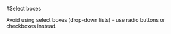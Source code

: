 #Select boxes

Avoid using select boxes (drop-down lists) - use radio buttons or checkboxes instead.
